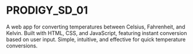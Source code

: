 # PRODIGY_SD_01
A web app for converting temperatures between Celsius, Fahrenheit, and Kelvin. Built with HTML, CSS, and JavaScript, featuring instant conversion based on user input. Simple, intuitive, and effective for quick temperature conversions.
